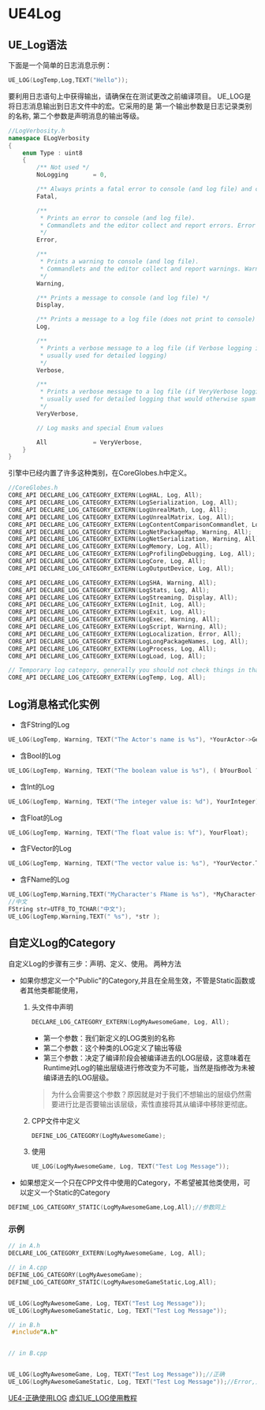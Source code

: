 # UE4Log
## UE_Log语法
下面是一个简单的日志消息示例：
~~~C++
UE_LOG(LogTemp,Log,TEXT("Hello"));
~~~
要利用日志语句上中获得输出，请确保在在测试更改之前编译项目。
UE_LOG是将日志消息输出到日志文件中的宏。它采用的是
第一个输出参数是日志记录类别的名称,
第二个参数是声明消息的输出等级。
~~~c++
//LogVerbosity.h
namespace ELogVerbosity
{
	enum Type : uint8
	{
		/** Not used */
		NoLogging		= 0,

		/** Always prints a fatal error to console (and log file) and crashes (even if logging is disabled) */
		Fatal,

		/** 
		 * Prints an error to console (and log file). 
		 * Commandlets and the editor collect and report errors. Error messages result in commandlet failure.
		 */
		Error,

		/** 
		 * Prints a warning to console (and log file).
		 * Commandlets and the editor collect and report warnings. Warnings can be treated as an error.
		 */
		Warning,

		/** Prints a message to console (and log file) */
		Display,

		/** Prints a message to a log file (does not print to console) */
		Log,

		/** 
		 * Prints a verbose message to a log file (if Verbose logging is enabled for the given category, 
		 * usually used for detailed logging) 
		 */
		Verbose,

		/** 
		 * Prints a verbose message to a log file (if VeryVerbose logging is enabled, 
		 * usually used for detailed logging that would otherwise spam output) 
		 */
		VeryVerbose,

		// Log masks and special Enum values

		All				= VeryVerbose,
    }
}
~~~
引擎中已经内置了许多这种类别，在CoreGlobes.h中定义。
~~~c++
//CoreGlobes.h
CORE_API DECLARE_LOG_CATEGORY_EXTERN(LogHAL, Log, All);
CORE_API DECLARE_LOG_CATEGORY_EXTERN(LogSerialization, Log, All);
CORE_API DECLARE_LOG_CATEGORY_EXTERN(LogUnrealMath, Log, All);
CORE_API DECLARE_LOG_CATEGORY_EXTERN(LogUnrealMatrix, Log, All);
CORE_API DECLARE_LOG_CATEGORY_EXTERN(LogContentComparisonCommandlet, Log, All);
CORE_API DECLARE_LOG_CATEGORY_EXTERN(LogNetPackageMap, Warning, All);
CORE_API DECLARE_LOG_CATEGORY_EXTERN(LogNetSerialization, Warning, All);
CORE_API DECLARE_LOG_CATEGORY_EXTERN(LogMemory, Log, All);
CORE_API DECLARE_LOG_CATEGORY_EXTERN(LogProfilingDebugging, Log, All);
CORE_API DECLARE_LOG_CATEGORY_EXTERN(LogCore, Log, All);
CORE_API DECLARE_LOG_CATEGORY_EXTERN(LogOutputDevice, Log, All);

CORE_API DECLARE_LOG_CATEGORY_EXTERN(LogSHA, Warning, All);
CORE_API DECLARE_LOG_CATEGORY_EXTERN(LogStats, Log, All);
CORE_API DECLARE_LOG_CATEGORY_EXTERN(LogStreaming, Display, All);
CORE_API DECLARE_LOG_CATEGORY_EXTERN(LogInit, Log, All);
CORE_API DECLARE_LOG_CATEGORY_EXTERN(LogExit, Log, All);
CORE_API DECLARE_LOG_CATEGORY_EXTERN(LogExec, Warning, All);
CORE_API DECLARE_LOG_CATEGORY_EXTERN(LogScript, Warning, All);
CORE_API DECLARE_LOG_CATEGORY_EXTERN(LogLocalization, Error, All);
CORE_API DECLARE_LOG_CATEGORY_EXTERN(LogLongPackageNames, Log, All);
CORE_API DECLARE_LOG_CATEGORY_EXTERN(LogProcess, Log, All);
CORE_API DECLARE_LOG_CATEGORY_EXTERN(LogLoad, Log, All);

// Temporary log category, generally you should not check things in that use this
CORE_API DECLARE_LOG_CATEGORY_EXTERN(LogTemp, Log, All);
~~~
## Log消息格式化实例
* 含FString的Log
~~~c++
UE_LOG(LogTemp, Warning, TEXT("The Actor's name is %s"), *YourActor->GetName());
~~~
* 含Bool的Log
~~~c++
UE_LOG(LogTemp, Warning, TEXT("The boolean value is %s"), ( bYourBool ? TEXT("true") : TEXT("false") ));
~~~
* 含Int的Log
~~~c++
UE_LOG(LogTemp, Warning, TEXT("The integer value is: %d"), YourInteger);
~~~
* 含Float的Log
~~~c++
UE_LOG(LogTemp, Warning, TEXT("The float value is: %f"), YourFloat);
~~~
* 含FVector的Log
~~~c++
UE_LOG(LogTemp, Warning, TEXT("The vector value is: %s"), *YourVector.ToString());
~~~

* 含FName的Log
~~~c++
UE_LOG(LogTemp,Warning,TEXT("MyCharacter's FName is %s"), *MyCharacter->GetFName().ToString());
//中文
FString str=UTF8_TO_TCHAR("中文");
UE_LOG(LogTemp,Warning,TEXT(" %s"), *str );
~~~
## 自定义Log的Category
自定义Log的步骤有三步：声明、定义、使用。
两种方法
*  如果你想定义一个"Public"的Category,并且在全局生效，不管是Static函数或者其他类都能使用，

    1. 头文件中声明
        ~~~c++
        DECLARE_LOG_CATEGORY_EXTERN(LogMyAwesomeGame, Log, All);
        ~~~
        * 第一个参数：我们新定义的LOG类别的名称
        * 第二个参数：这个种类的LOG定义了输出等级
        * 第三个参数：决定了编译阶段会被编译进去的LOG层级，这意味着在Runtime对Log的输出层级进行修改变为不可能，当然是指修改为未被编译进去的LOG层级。
        > 为什么会需要这个参数？原因就是对于我们不想输出的层级仍然需要进行比是否要输出该层级，索性直接将其从编译中移除更彻底。
    2. CPP文件中定义
        ~~~c++
        DEFINE_LOG_CATEGORY(LogMyAwesomeGame);
        ~~~
    3. 使用
        ~~~C++
        UE_LOG(LogMyAwesomeGame, Log, TEXT("Test Log Message"));
        ~~~

* 如果想定义一个只在CPP文件中使用的Category，不希望被其他类使用，可以定义一个Static的Category
~~~c++
DEFINE_LOG_CATEGORY_STATIC(LogMyAwesomeGame,Log,All);//参数同上
~~~

### 示例
~~~c++
// in A.h
DECLARE_LOG_CATEGORY_EXTERN(LogMyAwesomeGame, Log, All);

// in A.cpp
DEFINE_LOG_CATEGORY(LogMyAwesomeGame);
DEFINE_LOG_CATEGORY_STATIC(LogMyAwesomeGameStatic,Log,All);


UE_LOG(LogMyAwesomeGame, Log, TEXT("Test Log Message"));
UE_LOG(LogMyAwesomeGameStatic, Log, TEXT("Test Log Message"));

// in B.h
 #include"A.h"


// in B.cpp


UE_LOG(LogMyAwesomeGame, Log, TEXT("Test Log Message"));//正确
UE_LOG(LogMyAwesomeGameStatic, Log, TEXT("Test Log Message"));//Error,只在A.CPP有效

~~~

[UE4-正确使用LOG](https://stonelzp.github.io/how-to-use-log/)
[虚幻UE_LOG使用教程](https://zhuanlan.zhihu.com/p/463724067)